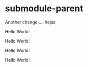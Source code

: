 # submodule-parent

Another change.....
hejsa

Hello World!

Hello World!

Hello World!

Hello World!
